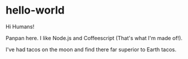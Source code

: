 # hello-world

Hi Humans!

Panpan here. I like Node.js and Coffeescript (That's what I'm made of!).

I've had tacos on the moon and find there far superior to Earth tacos.

